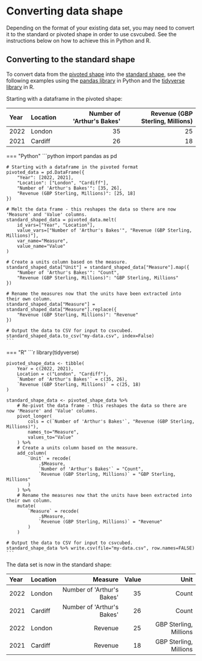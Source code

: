 # Converting data shape

Depending on the format of your existing data set, you may need to convert it to the standard or pivoted shape in order to use csvcubed. See the instructions below on how to achieve this in Python and R.

## Converting to the standard shape

To convert data from the [pivoted shape](./pivoted-shape.md) into the [standard shape](./standard-shape.md), see the following examples using the [pandas library](https://pandas.pydata.org/) in Python and the [tidyverse library](https://tidyverse.org/) in R.

Starting with a dataframe in the pivoted shape:

| Year | Location | Number of 'Arthur's Bakes' | Revenue (GBP Sterling, Millions) |
|:-----|:---------|---------------------------:|---------------------------------:|
| 2022 | London   |                         35 |                               25 |
| 2021 | Cardiff  |                         26 |                               18 |

=== "Python"
    ```python
    import pandas as pd

    # Starting with a dataframe in the pivoted format
    pivoted_data = pd.DataFrame({
        "Year": [2022, 2021],
        "Location": ["London", "Cardiff"],
        "Number of 'Arthur's Bakes'": [35, 26],
        "Revenue (GBP Sterling, Millions)": [25, 18]
    })

    # Melt the data frame - this reshapes the data so there are now 'Measure' and 'Value' columns.
    standard_shaped_data = pivoted_data.melt(
        id_vars=["Year", "Location"],
        value_vars=["Number of 'Arthur's Bakes'", "Revenue (GBP Sterling, Millions)"],
        var_name="Measure",
        value_name="Value"
    )

    # Create a units column based on the measure.
    standard_shaped_data["Unit"] = standard_shaped_data["Measure"].map({
        "Number of 'Arthur's Bakes'": "Count",
        "Revenue (GBP Sterling, Millions)": "GBP Sterling, Millions"
    })

    # Rename the measures now that the units have been extracted into their own column.
    standard_shaped_data["Measure"] = standard_shaped_data["Measure"].replace({
        "Revenue (GBP Sterling, Millions)": "Revenue"
    })

    # Output the data to CSV for input to csvcubed.
    standard_shaped_data.to_csv("my-data.csv", index=False)
    ```
=== "R"
    ```r
    library(tidyverse)

    pivoted_shape_data <- tibble( 
        Year = c(2022, 2021),
        Location = c("London", "Cardiff"),
        `Number of 'Arthur's Bakes'` = c(35, 26),
        `Revenue (GBP Sterling, Millions)` = c(25, 18)
    )

    standard_shape_data <- pivoted_shape_data %>% 
        # Re-pivot the data frame - this reshapes the data so there are now 'Measure' and 'Value' columns.
        pivot_longer(
            cols = c(`Number of 'Arthur's Bakes'`, "Revenue (GBP Sterling, Millions)"), 
            names_to="Measure", 
            values_to="Value"
        ) %>% 
        # Create a units column based on the measure.
        add_column(
            `Unit` = recode(
                .$Measure,
                `Number of 'Arthur's Bakes'` = "Count",
                `Revenue (GBP Sterling, Millions)` = "GBP Sterling, Millions"
            )
        ) %>%
        # Rename the measures now that the units have been extracted into their own column.
        mutate(
            `Measure` = recode(
                .$Measure,
                `Revenue (GBP Sterling, Millions)` = "Revenue"
            )
        )

    # Output the data to CSV for input to csvcubed.
    standard_shape_data %>% write.csv(file="my-data.csv", row.names=FALSE)
    ```

The data set is now in the standard shape:

| Year | Location |                    Measure | Value |                   Unit |
|:-----|:---------|---------------------------:|------:|-----------------------:|
| 2022 | London   | Number of 'Arthur's Bakes' |    35 |                  Count |
| 2021 | Cardiff  | Number of 'Arthur's Bakes' |    26 |                  Count |
| 2022 | London   |                    Revenue |    25 | GBP Sterling, Millions |
| 2021 | Cardiff  |                    Revenue |    18 | GBP Sterling, Millions |

<!-- ## Converting to the pivoted shape

TODO -->